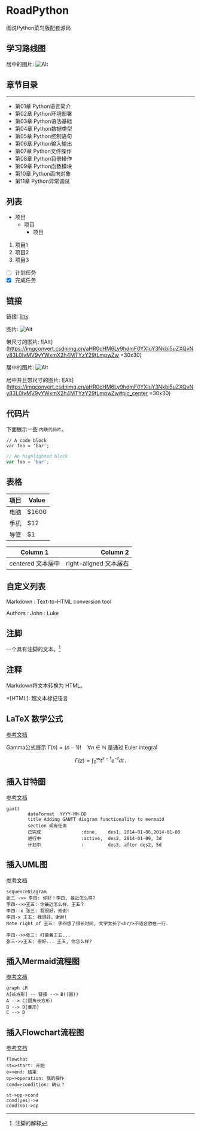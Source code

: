 # RoadPython
图说Python菜鸟版配套源码
## 学习路线图
居中的图片: ![Alt](https://github.com/zhangziliang04/RoadPython/blob/master/chapter000/01-%E5%AD%A6%E4%B9%A0%E8%B7%AF%E7%BA%BF/%E5%AD%A6%E4%B9%A0%E8%B7%AF%E7%BA%BF%E5%9B%BE.jpg)

## 章节目录
---------------------------
- 第01章 Python语言简介
- 第02章 Python环境部署
- 第03章 Python语法基础
- 第04章 Python数据类型
- 第05章 Python控制语句
- 第06章 Python输入输出
- 第07章 Python文件操作
- 第08章 Python目录操作
- 第09章 Python函数模块 
- 第10章 Python面向对象
- 第11章 Python异常调试



列表
---------------------------
- 项目
  * 项目
    + 项目

1. 项目1
2. 项目2
3. 项目3

- [ ] 计划任务
- [x] 完成任务

链接
---------------------------
链接: [link](https://mp.csdn.net).

图片: ![Alt](https://imgconvert.csdnimg.cn/aHR0cHM6Ly9hdmF0YXIuY3Nkbi5uZXQvNy83L0IvMV9yYWxmX2h4MTYzY29tLmpwZw)

带尺寸的图片: ![Alt](https://imgconvert.csdnimg.cn/aHR0cHM6Ly9hdmF0YXIuY3Nkbi5uZXQvNy83L0IvMV9yYWxmX2h4MTYzY29tLmpwZw =30x30)

居中的图片: ![Alt](https://imgconvert.csdnimg.cn/aHR0cHM6Ly9hdmF0YXIuY3Nkbi5uZXQvNy83L0IvMV9yYWxmX2h4MTYzY29tLmpwZw#pic_center)

居中并且带尺寸的图片: ![Alt](https://imgconvert.csdnimg.cn/aHR0cHM6Ly9hdmF0YXIuY3Nkbi5uZXQvNy83L0IvMV9yYWxmX2h4MTYzY29tLmpwZw#pic_center =30x30)

代码片
---------------------------
下面展示一些 `内联代码片`。

```
// A code block
var foo = 'bar';
```

```javascript
// An highlighted block
var foo = 'bar';
```

表格
---------------------------
项目     | Value
-------- | -----
电脑  | $1600
手机  | $12
导管  | $1

| Column 1 | Column 2      |
|:--------:| -------------:|
| centered 文本居中 | right-aligned 文本居右 |

自定义列表
---------------------------
Markdown
:  Text-to-HTML conversion tool

Authors
:  John
:  Luke

注脚
---------------------------
一个具有注脚的文本。[^1]

[^1]: 注脚的解释

注释
---------------------------
Markdown将文本转换为 HTML。

*[HTML]:   超文本标记语言

LaTeX 数学公式
---------------------------
[参考文档](https://khan.github.io/KaTeX/)

Gamma公式展示 $\Gamma(n) = (n-1)!\quad\forall
n\in\mathbb N$ 是通过 Euler integral

$$
\Gamma(z) = \int_0^\infty t^{z-1}e^{-t}dt\,.
$$

插入甘特图
---------------------------
[参考文档](https://mermaidjs.github.io/#/gantt)

```mermaid
gantt
        dateFormat  YYYY-MM-DD
        title Adding GANTT diagram functionality to mermaid
        section 现有任务
        已完成               :done,    des1, 2014-01-06,2014-01-08
        进行中               :active,  des2, 2014-01-09, 3d
        计划中               :         des3, after des2, 5d
```

插入UML图
---------------------------
[参考文档](https://mermaidjs.github.io/#/sequenceDiagram)

```mermaid
sequenceDiagram
张三 ->> 李四: 你好！李四, 最近怎么样?
李四-->>王五: 你最近怎么样，王五？
李四--x 张三: 我很好，谢谢!
李四-x 王五: 我很好，谢谢!
Note right of 王五: 李四想了很长时间, 文字太长了<br/>不适合放在一行.

李四-->>张三: 打量着王五...
张三->>王五: 很好... 王五, 你怎么样?
```

插入Mermaid流程图
---------------------------
[参考文档](https://mermaidjs.github.io/#/flowchart?id=graph)

```mermaid
graph LR
A[长方形] -- 链接 --> B((圆))
A --> C(圆角长方形)
B --> D{菱形}
C --> D
```

插入Flowchart流程图
---------------------------
[参考文档](http://flowchart.js.org/)

```mermaid
flowchat
st=>start: 开始
e=>end: 结束
op=>operation: 我的操作
cond=>condition: 确认？

st->op->cond
cond(yes)->e
cond(no)->op